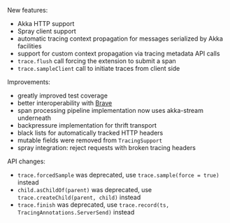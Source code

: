 New features:

* Akka HTTP support
* Spray client support
* automatic tracing context propagation for messages serialized by Akka facilities
* support for custom context propagation via tracing metadata API calls
* `trace.flush` call forcing the extension to submit a span
* `trace.sampleClient` call to initiate traces from client side

Improvements:

* greatly improved test coverage
* better interoperability with [Brave](https://github.com/openzipkin/brave)
* span processing pipeline implementation now uses akka-stream underneath
* backpressure implementation for thrift transport
* black lists for automatically tracked HTTP headers
* mutable fields were removed from `TracingSupport`
* spray integration: reject requests with broken tracing headers

API changes:

* `trace.forcedSample` was deprecated, use `trace.sample(force = true)` instead
* `child.asChildOf(parent)` was deprecated, use `trace.createChild(parent, child)` instead
* `trace.finish` was deprecated, use `trace.record(ts, TracingAnnotations.ServerSend)` instead
